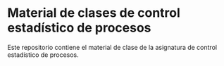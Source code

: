 # Material de clases de control estadístico de procesos

Este repositorio contiene el material de clase de la asignatura de control estadístico de procesos.
